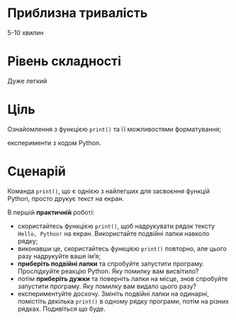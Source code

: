 # Приблизна тривалість
5-10 хвилин

# Рівень складності
Дуже легкий

# Ціль
Ознайомлення з функцією `print()` та її можливостями форматування;

експерименти з кодом Python.

# Сценарій
Команда `print()`, що є однією з найлегших для засвоєння функцій Python, просто друкує текст на екран.

В першій **практичній** роботі:

- скористайтесь функцією `print()`, щоб надрукувати рядок тексту `Hello, Python!` на екран. Використайте подвійні лапки навколо рядку;
- виконавши це, скористайтесь функцією `print()` повторно, але цього разу надрукуйте ваше імʼя;
- **приберіть подвійні лапки** та спробуйте запустити програму. Прослідкуйте реакцію Python. Яку помилку вам висвітило?
- потім **приберіть дужки** та поверніть лапки на місце, знов спробуйте запустити програму. Яку помилку вам видало цього разу?
- експериментуйте досхочу. Змініть подвійні лапки на одинарні, помістіть декілька `print()` в одному рядку програми, потім на різних рядках. Подивіться що буде.
